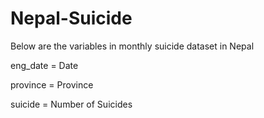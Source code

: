 # Nepal-Suicide

Below are the variables in monthly suicide dataset in Nepal

eng_date = Date

province = Province

suicide = Number of Suicides
